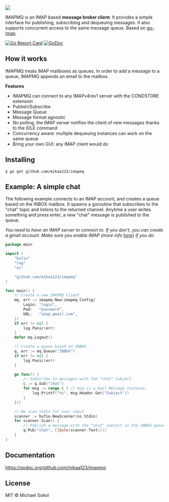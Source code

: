 ![](https://cloud.githubusercontent.com/assets/428280/19731868/1de9d80c-9b9f-11e6-8faf-fa6f4e8ea6de.png)

IMAPMQ is an IMAP based **message broker client**. It provides a simple interface
for publishing, subscribing and dequeuing messages. It also supports concurrent
access to the same message queue. Based on [go-imap](https://github.com/mxk/go-imap).

[![Go Report Card](https://goreportcard.com/badge/github.com/mikaa123/imapmq)](https://goreportcard.com/report/github.com/mikaa123/imapmq) [![GoDoc](https://godoc.org/github.com/google/go-github/github?status.svg)](https://godoc.org/github.com/mikaa123/imapmq)  
## How it works
IMAPMQ treats IMAP mailboxes as queues. In order to add a message to a queue,
IMAPMQ appends an email to the mailbox.

**Features**
- IMAPMQ can connect to any IMAPv4rev1 server with the CONDSTORE extension
- Publish/Subscribe
- Message Queue
- Message format agnostic
- No polling, the IMAP server notifies the client of new messages thanks to the IDLE command
- Concurrency aware: multiple dequeuing instances can work on the same queue
- Bring your own GUI: any IMAP client would do

## Installing
`$ go get github.com/mikaa123/imapmq`

## Example: A simple chat
The following example connects to an IMAP account, and creates a queue based on the INBOX mailbox.
It spawns a goroutine that subscribes to the "chat" topic and listens to the returned channel.
Anytime a user writes something and press enter, a new "chat" message is published to the queue.

_You need to have an IMAP server to connect to. If you don't, you can create a gmail account.
Make sure you enable IMAP (more info [here](https://support.google.com/mail/answer/7126229?hl=en)) if you do._
~~~~go
package main

import (
	"bufio"
	"log"
	"os"

	"github.com/mikaa123/imapmq"
)

func main() {
	// Create a new IMAPMQ client
	mq, err := imapmq.New(imapmq.Config{
		Login: "login",
		Pwd:   "password",
		URL:   "imap.gmail.com",
	})
	if err != nil {
		log.Panic(err)
	}
	defer mq.Logout()

	// Create a queue based on INBOX
	q, err := mq.Queue("INBOX")
	if err != nil {
		log.Panic(err)
	}

	go func() {
		// Subscribe to messages with the "chat" subject
		c := q.Sub("chat")
		for msg := range c { // msg is a mail.Message instance.
			log.Printf("%s", msg.Header.Get("Subject"))
		}
	}()

	// We scan stdin for user input
	scanner := bufio.NewScanner(os.Stdin)
	for scanner.Scan() {
		// Publish a message with the "chat" subject in the INBOX queue
		q.Pub("chat", []byte(scanner.Text()))
	}
}
~~~~

## Documentation
https://godoc.org/github.com/mikaa123/imapmq

## License
MIT © Michael Sokol
